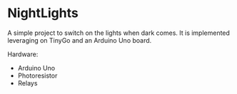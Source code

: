 # NightLights

A simple project to switch on the lights when dark comes.
It is implemented leveraging on TinyGo and an Arduino Uno board.

Hardware:
- Arduino Uno
- Photoresistor
- Relays

